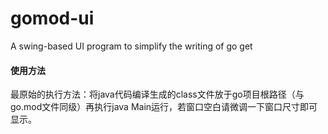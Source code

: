# gomod-ui
A swing-based UI program to simplify the writing of go get

#### 使用方法
最原始的执行方法：将java代码编译生成的class文件放于go项目根路径（与go.mod文件同级）再执行java Main运行，若窗口空白请微调一下窗口尺寸即可显示。
